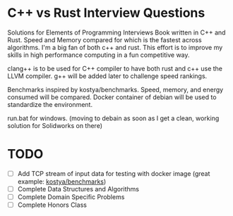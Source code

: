 # C++ vs Rust Interview Questions
Solutions for Elements of Programming Interviews Book written in C++ and Rust. Speed and Memory compared for which is the fastest across algorithms. I'm a big fan of both c++ and rust. This effort is to improve my skills in high performance computing in a fun competitive way. 

clang++ is to be used for C++ compiler to have both rust and c++ use the LLVM compiler. g++ will be added later to challenge speed rankings. 

Benchmarks inspired by kostya/benchmarks. Speed, memory, and energy consumed will be compared. Docker container of debian will be used to standardize the environment. 

run.bat for windows. (moving to debain as soon as I get a clean, working solution for Solidworks on there)

# TODO
- [ ] Add TCP stream of input data for testing with docker image (great example: [kostya/benchmarks](https://github.com/kostya/benchmarks))
- [ ] Complete Data Structures and Algorithms
- [ ] Complete Domain Specific Problems
- [ ] Complete Honors Class
